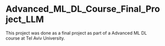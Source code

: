 # Advanced_ML_DL_Course_Final_Project_LLM
This project was done as a final project as part of a Advanced ML DL course at Tel Aviv University.
